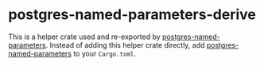 # postgres-named-parameters-derive

This is a helper crate used and re-exported by
[postgres-named-parameters](https://crates.io/crates/postgres-named-parameters/).
Instead of adding this helper crate directly, add
[postgres-named-parameters](https://crates.io/crates/postgres-named-parameters/)
to your `Cargo.toml`.